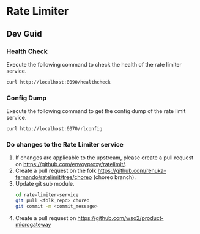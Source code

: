 # Rate Limiter

## Dev Guid

### Health Check

Execute the following command to check the health of the rate limiter service.

```sh
curl http://localhost:8090/healthcheck
```

### Config Dump

Execute the following command to get the config dump of the rate limit service.

```sh
curl http://localhost:6070/rlconfig
```

### Do changes to the Rate Limiter service

1.  If changes are applicable to the upstream, please create a pull request on https://github.com/envoyproxy/ratelimit/.
2.  Create a pull request on the folk https://github.com/renuka-fernando/ratelimit/tree/choreo (choreo branch).
3.  Update git sub module.
    ```sh
    cd rate-limiter-service
    git pull <folk_repo> choreo
    git commit -m <commit_message>
    ```
4.  Create a pull request on https://github.com/wso2/product-microgateway

